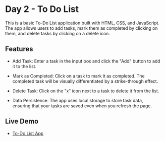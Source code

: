 # Day 2 - To Do List

This is a basic To-Do List application built with HTML, CSS, and JavaScript. The app allows users to add tasks, mark them as completed by clicking on them, and delete tasks by clicking on a delete icon.

## Features
- Add Task: Enter a task in the input box and click the "Add" button to add it to the list.

- Mark as Completed: Click on a task to mark it as completed. The completed task will be visually differentiated by a strike-through effect.

- Delete Task: Click on the "x" icon next to a task to delete it from the list.

- Data Persistence: The app uses local storage to store task data, ensuring that your tasks are saved even when you refresh the page.

## Live Demo
- [To-Do List App](https://internetmadecoder.github.io/30-Days-JS-Challenge/Day%202/)